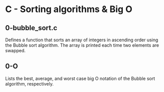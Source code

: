 # C - Sorting algorithms & Big O

## 0-bubble_sort.c
Defines a function that sorts an array of integers in ascending order using the Bubble sort algorithm. The array is printed each time two elements are swapped.

## 0-O
Lists the best, average, and worst case big O notation of the Bubble sort algorithm, respectively.
